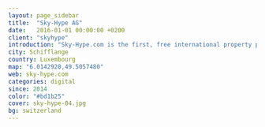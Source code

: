 ```yaml
---
layout: page_sidebar
title:  "Sky-Hype AG"
date:   2016-01-01 00:00:00 +0200
client: "skyhype"
introduction: "Sky-Hype.com is the first, free international property portal with a powerful metasearch engine that already connects you to over 200 million properties and agents around the world."
city: Schifflange
country: Luxembourg
map: "6.0142920,49.5057480"
web: sky-hype.com
categories: digital
since: 2014
color: "#bd1b25"
cover: sky-hype-04.jpg
bg: switzerland
---
```

